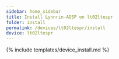 ```yaml
---
sidebar: home_sidebar
title: Install Lynnrin-AOSP on lt02ltespr
folder: install
permalink: /devices/lt02ltespr/install
device: lt02ltespr
---
```

{% include templates/device_install.md %}
